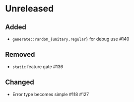 Unreleased
===========

Added
--------
- `generate::random_{unitary,regular}` for debug use #140 

Removed
----------
- `static` feature gate #136 

Changed
---------
- Error type becomes simple #118 #127
